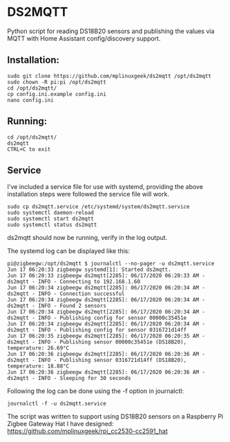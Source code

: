 # DS2MQTT
Python script for reading DS18B20 sensors and publishing the values via MQTT with Home Assistant config/discovery support.

## Installation:

```
sudo git clone https://github.com/mplinuxgeek/ds2mqtt /opt/ds2mqtt
sudo chown -R pi:pi /opt/ds2mqtt
cd /opt/ds2mqtt/
cp config.ini.example config.ini
nano config.ini
```

## Running:

```
cd /opt/ds2mqtt/
ds2mqtt
CTRL+C to exit
```

## Service
I've included a service file for use with systemd, providing the above installation steps were followed the service file will work.

```
sudo cp ds2mqtt.service /etc/systemd/system/ds2mqtt.service
sudo systemctl daemon-reload
sudo systemctl start ds2mqtt
sudo systemctl status ds2mqtt
```

ds2mqtt should now be running, verify in the log output.

The systemd log can be displayed like this:

```
pi@zigbeegw:/opt/ds2mqtt $ journalctl --no-pager -u ds2mqtt.service
Jun 17 06:20:33 zigbeegw systemd[1]: Started ds2mqtt.
Jun 17 06:20:33 zigbeegw ds2mqtt[2285]: 06/17/2020 06:20:33 AM - ds2mqtt - INFO - Connecting to 192.168.1.60
Jun 17 06:20:34 zigbeegw ds2mqtt[2285]: 06/17/2020 06:20:34 AM - ds2mqtt - INFO - Connection successful
Jun 17 06:20:34 zigbeegw ds2mqtt[2285]: 06/17/2020 06:20:34 AM - ds2mqtt - INFO - Found 2 sensors
Jun 17 06:20:34 zigbeegw ds2mqtt[2285]: 06/17/2020 06:20:34 AM - ds2mqtt - INFO - Publishing config for sensor 00000c35451e
Jun 17 06:20:34 zigbeegw ds2mqtt[2285]: 06/17/2020 06:20:34 AM - ds2mqtt - INFO - Publishing config for sensor 0316721d14ff
Jun 17 06:20:35 zigbeegw ds2mqtt[2285]: 06/17/2020 06:20:35 AM - ds2mqtt - INFO - Publishing sensor 00000c35451e (DS18B20), temperature: 26.69°C
Jun 17 06:20:36 zigbeegw ds2mqtt[2285]: 06/17/2020 06:20:36 AM - ds2mqtt - INFO - Publishing sensor 0316721d14ff (DS18B20), temperature: 18.88°C
Jun 17 06:20:36 zigbeegw ds2mqtt[2285]: 06/17/2020 06:20:36 AM - ds2mqtt - INFO - Sleeping for 30 seconds

```

Following the log can be done using the -f option in journalctl:
```
journalctl -f -u ds2mqtt.service
```

The script was written to support using DS18B20 sensors on a Raspberry Pi Zigbee Gateway Hat I have designed:
https://github.com/mplinuxgeek/rpi_cc2530-cc2591_hat
